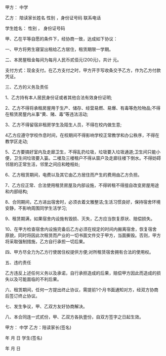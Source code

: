 
 


甲方： 中学


乙方：     陪读家长姓名      性别 ，身份证号码            联系电话


学生姓名：         性别 ，    身份证号码


甲、乙在平等自愿的条件下，经协商一致，达成如下协议：


一、甲方将男生寝室出租给乙方居住，租赁期限一学期。


二、本房屋租金每间为每月人民币贰佰元(200元)，共计 元。


支付方式：现金支付。在乙方支付之时，甲方开手写收条交予乙方，作为乙方付款凭证。


三、乙方的义务及责任


1、乙方持有本人居民身份证或者其他合法有效身份证明;


2、乙方不得将承租房屋用于生产、储存、经营易燃、易爆、有毒等危险物品;不得在租赁房屋内从事“黄、赌、毒”等违法活动;


3、乙方不得留宿非租房学生及陌生人员，不得在校内做生意;


4乙方应遵守学校作息时间，在校期间不得影响学校正常教学和办公秩序，不得在教学区走动;


5、乙方要搞好室内及走廊卫生，不得乱扔垃圾，垃圾要入垃圾通道;卫生间只能小便，卫生间垃圾要入篓。二楼及三楼租户不得从窗户及走廊往楼下倒水。不得妨碍邻居的正常生活，邻里之间应和睦相处;


6、乙方租赁期间，电费以及其它由乙方居住而产生的费用由乙方负担。


7、乙方应正常、合法使用租赁房屋及内部设施，不得转租不得擅自改变房屋用途和内部结构;


8、合同期间，乙方进出宿舍时，必须衣着文雅整洁;生活习惯良好，保持宿舍环境安静，不影响周围同学生活学习;


9、租赁期满，如果宿舍内设施有毁损、灭失，乙方应当恢复原状、赔偿损失。


10、在甲方检查宿舍内设施完备后乙方必须在规定的时间内搬离宿舍，恢复宿舍原貌，同时将因此次租赁而产业的一切书面文件交于甲方，当面撕毁。否则，甲方将采取强制措施，乙方自行承担一切后果。


四、甲方尽全力为乙方行使居住权提供方便;对所租赁宿舍拥有合法的使用权。


五、违约责任


乙方违反上述任何义务以及承诺，自行承担造成的后果，赔偿甲方因此而造成的损失以及可能面临的不利后果。


六、租赁期间，任何一方提出终止协议，需提前1个月书面通知对方，经双方协商后签订终止协议。


七、发生争议，甲、乙双方友好协商解决。


八、本合同连一式贰份，甲、乙双方各执壹份，自双方签字之日起生效。


甲方： 中学 乙方：陪读家长(签名)


年 月 日 学生(签名)


年 月 日
 


 

 
 
 
 
 
  


  
 

  


  


  
 
 
 
 

